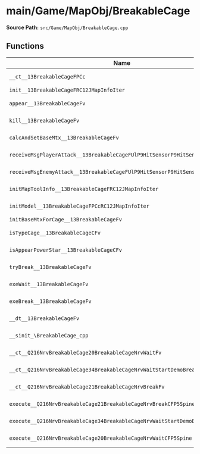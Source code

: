 # main/Game/MapObj/BreakableCage

**Source Path:** `src/Game/MapObj/BreakableCage.cpp`

## Functions

| Name | Address | Match % |
|------|---------|---------|
| `__ct__13BreakableCageFPCc` | `0x801B9C78` | :white_check_mark: (100.0%) |
| `init__13BreakableCageFRC12JMapInfoIter` | `0x801B9CE0` | :x: (0.0%) |
| `appear__13BreakableCageFv` | `0x801BA030` | :x: (95.6%) |
| `kill__13BreakableCageFv` | `0x801BA0E4` | :white_check_mark: (100.0%) |
| `calcAndSetBaseMtx__13BreakableCageFv` | `0x801BA150` | :x: (46.8%) |
| `receiveMsgPlayerAttack__13BreakableCageFUlP9HitSensorP9HitSensor` | `0x801BA2C8` | :white_check_mark: (100.0%) |
| `receiveMsgEnemyAttack__13BreakableCageFUlP9HitSensorP9HitSensor` | `0x801BA310` | :white_check_mark: (100.0%) |
| `initMapToolInfo__13BreakableCageFRC12JMapInfoIter` | `0x801BA374` | :white_check_mark: (100.0%) |
| `initModel__13BreakableCageFPCcRC12JMapInfoIter` | `0x801BA438` | :x: (95.9%) |
| `initBaseMtxForCage__13BreakableCageFv` | `0x801BA560` | :x: (0.0%) |
| `isTypeCage__13BreakableCageCFv` | `0x801BA5D8` | :white_check_mark: (100.0%) |
| `isAppearPowerStar__13BreakableCageCFv` | `0x801BA628` | :white_check_mark: (100.0%) |
| `tryBreak__13BreakableCageFv` | `0x801BA670` | :white_check_mark: (100.0%) |
| `exeWait__13BreakableCageFv` | `0x801BA6E8` | :x: (96.2%) |
| `exeBreak__13BreakableCageFv` | `0x801BA7B8` | :x: (96.1%) |
| `__dt__13BreakableCageFv` | `0x801BAAE4` | :x: (95.7%) |
| `__sinit_\BreakableCage_cpp` | `0x801BAB40` | :white_check_mark: (100.0%) |
| `__ct__Q216NrvBreakableCage20BreakableCageNrvWaitFv` | `0x801BAB74` | :white_check_mark: (100.0%) |
| `__ct__Q216NrvBreakableCage34BreakableCageNrvWaitStartDemoBreakFv` | `0x801BAB84` | :white_check_mark: (100.0%) |
| `__ct__Q216NrvBreakableCage21BreakableCageNrvBreakFv` | `0x801BAB94` | :white_check_mark: (100.0%) |
| `execute__Q216NrvBreakableCage21BreakableCageNrvBreakCFP5Spine` | `0x801BABA4` | :white_check_mark: (100.0%) |
| `execute__Q216NrvBreakableCage34BreakableCageNrvWaitStartDemoBreakCFP5Spine` | `0x801BABAC` | :white_check_mark: (100.0%) |
| `execute__Q216NrvBreakableCage20BreakableCageNrvWaitCFP5Spine` | `0x801BABB0` | :white_check_mark: (100.0%) |